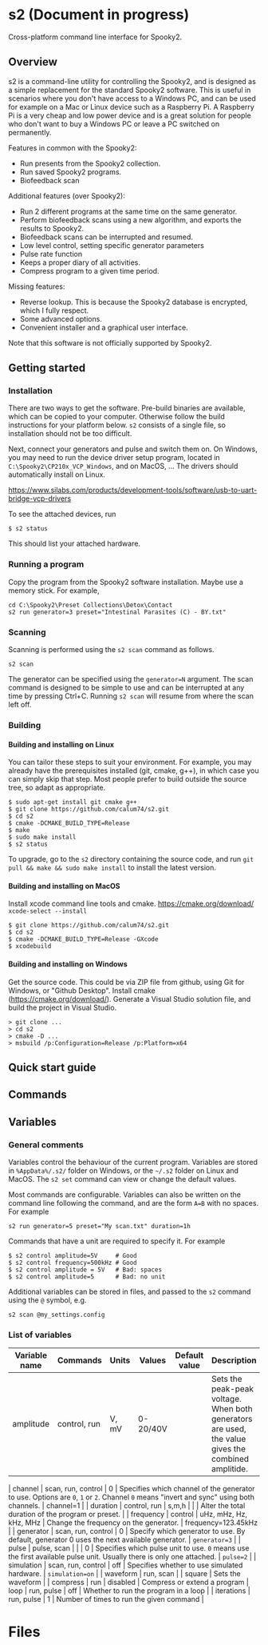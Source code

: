 # s2 (Document in progress)

Cross-platform command line interface for Spooky2.

## Overview

s2 is a command-line utility for controlling the Spooky2, and is designed as a simple replacement for the standard Spooky2 software. This is useful in scenarios where you don't have access to a Windows PC, and can be used for example on a Mac or Linux device such as a Raspberry Pi. A Raspberry Pi is a very cheap and low power device and is a great solution for people who don't want to buy a Windows PC or leave a PC switched on permanently.

Features in common with the Spooky2:
* Run presents from the Spooky2 collection.
* Run saved Spooky2 programs.
* Biofeedback scan

Additional features (over Spooky2):
* Run 2 different programs at the same time on the same generator.
* Perform biofeedback scans using a new algorithm, and exports the results to Spooky2.
* Biofeedback scans can be interrupted and resumed.
* Low level control, setting specific generator parameters
* Pulse rate function
* Keeps a proper diary of all activities.
* Compress program to a given time period.

Missing features:
* Reverse lookup. This is because the Spooky2 database is encrypted, which I fully respect.
* Some advanced options.
* Convenient installer and a graphical user interface.

Note that this software is not officially supported by Spooky2.


## Getting started

### Installation

There are two ways to get the software. Pre-build binaries are available, which can be copied to your computer. Otherwise follow the build instructions for your platform below. `s2` consists of a single file, so installation should not be too difficult.

Next, connect your generators and pulse and switch them on. On Windows, you may need to run the device driver setup program, located in `C:\Spooky2\CP210x_VCP_Windows`, and on MacOS, ... The drivers should automatically install on Linux.

https://www.silabs.com/products/development-tools/software/usb-to-uart-bridge-vcp-drivers

To see the attached devices, run

```
$ s2 status
```

This should list your attached hardware.

### Running a program

Copy the program from the Spooky2 software installation. Maybe use a memory stick. For example,

```
cd C:\Spooky2\Preset Collections\Detox\Contact
s2 run generator=3 preset="Intestinal Parasites (C) - BY.txt"
```

### Scanning

Scanning is performed using the `s2 scan` command as follows.

```
s2 scan
```

The generator can be specified using the `generator=N` argument. The scan command is designed to be simple to use and can be interrupted at any time by pressing Ctrl+C. Running `s2 scan` will resume from where the scan left off.

### Building

#### Building and installing on Linux

You can tailor these steps to suit your environment. For example, you may already have the prerequisites installed (git, cmake, g++), in which case you can simply skip that step. Most people prefer to build outside the source tree, so adapt as appropriate.

```
$ sudo apt-get install git cmake g++
$ git clone https://github.com/calum74/s2.git
$ cd s2
$ cmake -DCMAKE_BUILD_TYPE=Release
$ make
$ sudo make install
$ s2 status
```

To upgrade, go to the `s2` directory containing the source code, and run `git pull && make && sudo make install` to install the latest version.

#### Building and installing on MacOS

Install xcode command line tools and cmake.
https://cmake.org/download/
`xcode-select --install`

```
$ git clone https://github.com/calum74/s2.git
$ cd s2
$ cmake -DCMAKE_BUILD_TYPE=Release -GXcode
$ xcodebuild
```

#### Building and installing on Windows

Get the source code. This could be via ZIP file from github, using Git for Windows, or "Github Desktop". Install cmake (https://cmake.org/download/). Generate a Visual Studio solution file, and build the project in Visual Studio.

```
> git clone ...
> cd s2
> cmake -D ...
> msbuild /p:Configuration=Release /p:Platform=x64
```

## Quick start guide



## Commands

## Variables

### General comments

Variables control the behaviour of the current program. Variables are stored in `%AppData%/.s2/` folder on Windows, or the `~/.s2` folder on Linux and MacOS. The `s2 set` command can view or change the default values.

Most commands are configurable. Variables can also be written on the command line following the command, and are the form `A=B` with no spaces. For example

```
s2 run generator=5 preset="My scan.txt" duration=1h
```

Commands that have a unit are required to specify it. For example

```
$ s2 control amplitude=5V     # Good
$ s2 control frequency=500kHz # Good
$ s2 control amplitude = 5V   # Bad: spaces
$ s2 control amplitude=5      # Bad: no unit
```

Additional variables can be stored in files, and passed to the `s2` command using the `@` symbol, e.g.

```
s2 scan @my_settings.config
```
### List of variables

| Variable name | Commands | Units | Values | Default value | Description |
|---------------|----------|-------| -------|---------------|-------------|
| amplitude | control, run | V, mV | 0-20/40V | | Sets the peak-peak voltage. When both generators are used, the value gives the combined amplitide. |

| channel       | scan, run, control | 0 | Specifies which channel of the generator to use. Options are `0`, `1` or `2`. Channel `0` means "invert and sync" using both channels. | channel=1 |
| duration | control, run | s,m,h | | | Alter the total duration of the program or preset. |
| frequency | control | uHz, mHz, Hz, kHz, MHz | Change the frequency on the generator. | frequency=123.45kHz |
| generator | scan, run, control | 0 | Specify which generator to use. By default, generator 0 uses the next available generator. | `generator=3` |
| pulse | pulse, scan | | | 0 | Specifies which pulse unit to use. `0` means use the first available pulse unit. Usually there is only one attached. | `pulse=2` |
| simulation | scan, run, control | off | Specifies whether to use simulated hardware. | `simulation=on` |
| waveform | run, scan | | square | Sets the waveform |
| compress | run | disabled | Compress or extend a program
| loop | run, pulse | off | Whether to run the program in a loop |
| iterations | run, pulse | 1 | Number of times to run the given command |


# Files
